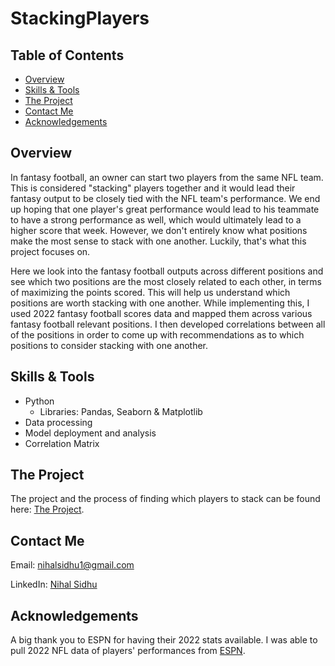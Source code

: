 # StackingPlayers
## Table of Contents

- [Overview](#overview)
- [Skills & Tools](#skills-&-tools)
- [The Project](#the-project)
- [Contact Me](#contact-me)
- [Acknowledgements](#Acknowledgements)

## Overview
In fantasy football, an owner can start two players from the same NFL team. This is considered "stacking" players together and it would lead their fantasy output to be closely tied with the NFL team's performance. We end up hoping that one player's great performance would lead to his teammate to have a strong performance as well, which would ultimately lead to a higher score that week. However, we don't entirely know what positions make the most sense to stack with one another. Luckily, that's what this project focuses on. 

Here we look into the fantasy football outputs across different positions and see which two positions are the most closely related to each other, in terms of maximizing the points scored. This will help us understand which positions are worth stacking with one another. While implementing this, I used 2022 fantasy football scores data and mapped them across various fantasy football relevant positions. I then developed correlations between all of the positions in order to come up with recommendations as to which positions to consider stacking with one another.

## Skills & Tools
- Python
    - Libraries: Pandas, Seaborn & Matplotlib
- Data processing
- Model deployment and analysis
- Correlation Matrix

## The Project
The project and the process of finding which players to stack can be found here: [The Project](https://github.com/NihalSidhu/Stacking-Players/blob/main/StackingPlayersStrategy.ipynb).


## Contact Me
Email: [nihalsidhu1@gmail.com](nihalsidhu1@gmail.com])

LinkedIn: [Nihal Sidhu](https://www.linkedin.com/in/nihal-sidhu/)

## Acknowledgements
A big thank you to ESPN for having their 2022 stats available.
I was able to pull 2022 NFL data of players' performances from [ESPN](https://www.espn.com/).
